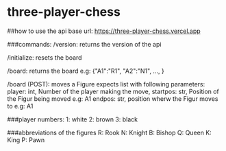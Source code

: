 # three-player-chess

##how to use the api
base url: https://three-player-chess.vercel.app

###commands:
/version: returns the version of the api

/initialize: resets the board

/board: returns the board e.g: {"A1":"R1", "A2":"N1", ..., }

/board (POST): moves a Figure expects list with following parameters:
player: int, Number of the player making the move,
startpos: str, Position of the Figur being moved e.g: A1
endpos: str, position wherw the Figur moves to e.g: A1

###player numbers:
1: white
2: brown
3: black

###abbreviations of the figures
R: Rook
N: Knight
B: Bishop
Q: Queen
K: King
P: Pawn
